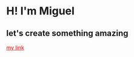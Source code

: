 <head>
<link rel="stylesheet" href="style.css">
</head>
<body>

# H! I'm Miguel

## let's create something amazing

<a style="color: red" class="link" href="">my link</a>
</body>